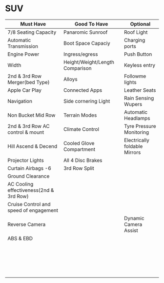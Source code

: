 # SUV

| Must Have | Good To Have | Optional |
| --- | --- | --- |
| 7/8 Seating Capacity  | Panaromic Sunroof | Roof  Light   |
| Automatic Transmission  | Boot Space Capaciy | Charging ports  |
| Engine Power | Ingress/egress|  Push Button |
| Width| Height/Weight/Length Comparison | Keyless entry  |
| 2nd & 3rd Row Merger(bed Type) | Alloys | Followme lights  |
| Apple Car Play | Connected Apps | Leather Seats  |
| Navigation | Side cornering Light | Rain Sensing Wupers  |
| Non Bucket Mid Row | Terrain Modes | Automatic Headlamps  |
| 2nd & 3rd Row AC control & mount | Climate Control | Tyre Pressure Monitoring  |
| Hill Ascend & Decend | Cooled Glove Compartment |  Electrically foldable Mirrors |
| Projector Lights  | All 4 Disc Brakes |   |
| Curtain Airbags -6   | 3rd Row Split |   |
| Ground Clearance |  |   |
| AC Cooling effectiveness(2nd & 3rd Row) |  |   |
| Cruise Control and speed of engagement  |  |   |
| Reverse Camera |  | Dynamic Camera Assist |
| ABS & EBD  |  |   |
|  |  |   |
|  |  |   |
|  |  |   |
|  |  |   |
|  |  |   |
|  |  |   |
|  |  |   |
|  |  |   |
|  |  |   |
|  |  |   |
|  |  |   |
|  |  |   |
|  |  |   |
|  |  |   |
|  |  |   |
|  |  |   |
|  |  |   |
|  |  |   |
|  |  |   |


